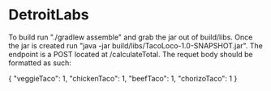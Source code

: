 # DetroitLabs
To build run "./gradlew assemble" and grab the jar out of build/libs. Once the jar is created run "java -jar build/libs/TacoLoco-1.0-SNAPSHOT.jar". The endpoint is a POST located at /calculateTotal. The requet body should be formatted as such:

{
	"veggieTaco": 1,
	"chickenTaco": 1,
	"beefTaco": 1,
	"chorizoTaco": 1
}

